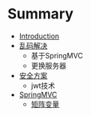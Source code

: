 # Summary

* [Introduction](README.md)
* [乱码解决](乱码解决.md)
  * 基于SpringMVC
  * 更换服务器
* [安全方案](an-quan-fang-an.md)
  * jwt技术
* [SpringMVC](springmvc.md)
  * [矩阵变量](springmvc/ju-zhen-bian-liang.md)

